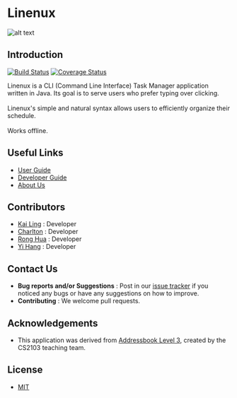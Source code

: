 # Linenux

![alt text](https://drive.google.com/open?id=0B26e0zi43lHQblBLZXdacXFHQ2M)

## Introduction

[![Build Status](https://travis-ci.org/CS2103AUG2016-W11-C1/main.svg?branch=master)](https://travis-ci.org/CS2103AUG2016-W11-C1/main)
[![Coverage Status](https://coveralls.io/repos/github/CS2103AUG2016-W11-C1/main/badge.svg?branch=master)](https://coveralls.io/github/CS2103AUG2016-W11-C1/main?branch=master)

Linenux is a CLI (Command Line Interface) Task Manager application written in Java. Its goal is to serve users who prefer typing over clicking. <br><br>Linenux's simple and natural syntax allows users to efficiently organize their schedule. <br><br>Works offline.

## Useful Links
* [User Guide](doc/UserGuide.md)
* [Developer Guide](doc/DeveloperGuide.md)
* [About Us](doc/AboutUs.md)

## Contributors

* [Kai Ling](doc/AboutUs.md/#kai-ling) : Developer
* [Charlton](doc/AboutUs.md/#charlton) : Developer
* [Rong Hua](doc/AboutUs.md/#rong-hua) : Developer
* [Yi Hang](doc/AboutUs.md/#yi-hang) : Developer

## Contact Us

* **Bug reports and/or Suggestions** : Post in our [issue tracker](https://github.com/CS2103AUG2016-W11-C1/linenux/issues) if you noticed any bugs or have any suggestions on how to improve.
* **Contributing** : We welcome pull requests.

## Acknowledgements
* This application was derived from [Addressbook Level 3](https://github.com/nus-cs2103-AY1617S1/addressbook-level3), created by the CS2103 teaching team.

## License
* [MIT](https://github.com/CS2103AUG2016-W11-C1/main/blob/master/LICENSE)